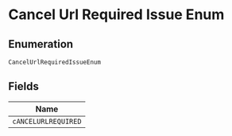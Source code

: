 
# Cancel Url Required Issue Enum

## Enumeration

`CancelUrlRequiredIssueEnum`

## Fields

| Name |
|  --- |
| `cANCELURLREQUIRED` |

